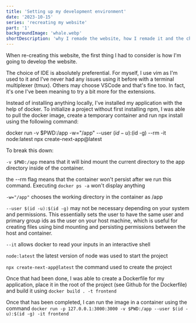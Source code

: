 ```yaml
---
title: 'Setting up my development environment'
date: '2023-10-15'
series: 'recreating my website'
part: '1'
backgroundImage: 'whale.webp'
shortDescription: 'why I remade the website, how I remade it and the challenges involved'
---
```


When re-creating this website, the first thing I had to consider is how I'm going to develop the website.

The choice of IDE is absolutely preferential. For myself, I use vim as I'm used to it and I've never had any issues using it before with a terminal multiplexer (tmux). Others may choose VSCode and that's fine too. In fact, it's one I've been meaning to try a bit more for the extensions.

Instead of installing anything locally, I've installed my application with the help of docker. To initialize a project without first installing npm, I was able to pull the docker image, create a temporary container and run npx install using the following command:

docker run -v $PWD:/app -w="/app" --user $(id -u):$(id -g) --rm -it node:latest npx create-next-app@latest

To break this down:

`-v $PWD:/app` means that it will bind mount the current directory to the app directory inside of the container.

the --rm flag means that the container won't persist after we run this command. Executing `docker ps -a` won't display anything

`-w="/app"` chooses the working directory in the container as /app

`--user $(id -u):$(id -g)` may not be necessary depending on your system and permissions. This essentially sets the user to have the same user and primary group ids as the user on your host machine, which is useful for creating files using bind mounting and persisting permissions between the host and container.

`--it` allows docker to read your inputs in an interactive shell

`node:latest` the latest version of node was used to start the project

`npx create-next-app@latest` the command used to create the project

Once that had been done, I was able to create a Dockerfile for my application, place it in the root of the project (see Github for the Dockerfile) and build it using `docker build . -t frontend`

Once that has been completed, I can run the image in a container using the command `docker run -p 127.0.0.1:3000:3000 -v $PWD:/app --user $(id -u):$(id -g) -it frontend`
